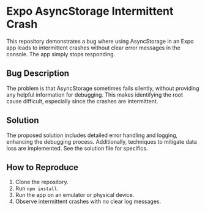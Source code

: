 # Expo AsyncStorage Intermittent Crash

This repository demonstrates a bug where using AsyncStorage in an Expo app leads to intermittent crashes without clear error messages in the console. The app simply stops responding.

## Bug Description

The problem is that AsyncStorage sometimes fails silently, without providing any helpful information for debugging. This makes identifying the root cause difficult, especially since the crashes are intermittent.

## Solution

The proposed solution includes detailed error handling and logging, enhancing the debugging process.  Additionally, techniques to mitigate data loss are implemented.  See the solution file for specifics.

## How to Reproduce

1. Clone the repository.
2. Run `npm install`.
3. Run the app on an emulator or physical device.
4. Observe intermittent crashes with no clear log messages.

